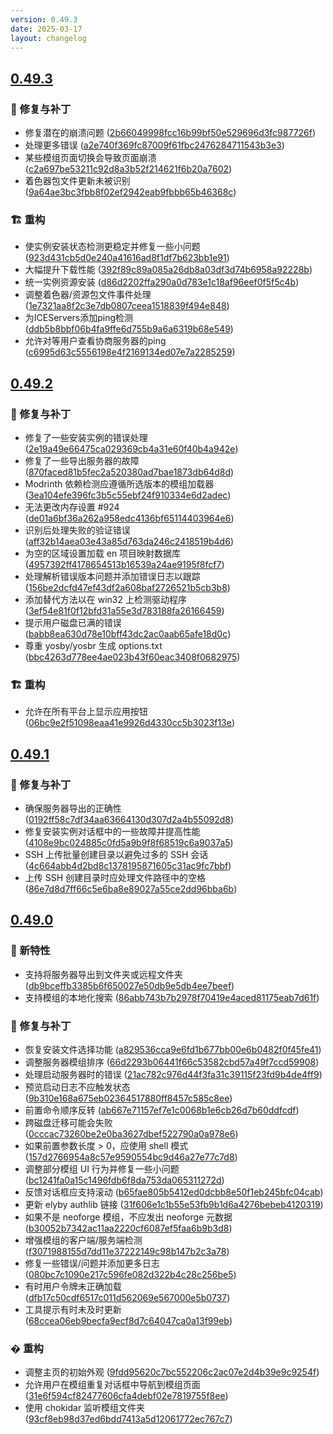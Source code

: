 ```yaml
---
version: 0.49.3
date: 2025-03-17
layout: changelog
---
```

## [0.49.3](#0.49.3)
### 🐛 修复与补丁

- 修复潜在的崩溃问题 ([2b66049998fcc16b99bf50e529696d3fc987726f](https://github.com/Voxelum/x-minecraft-launcher/commit/2b66049998fcc16b99bf50e529696d3fc987726f))
- 处理更多错误 ([a2e740f369fc87009f61fbc2476284711543b3e3](https://github.com/Voxelum/x-minecraft-launcher/commit/a2e740f369fc87009f61fbc2476284711543b3e3))
- 某些模组页面切换会导致页面崩溃 ([c2a697be53211c92d8a3b52f214621f6b20a7602](https://github.com/Voxelum/x-minecraft-launcher/commit/c2a697be53211c92d8a3b52f214621f6b20a7602))
- 着色器包文件更新未被识别 ([9a64ae3bc3fbb8f02ef2942eab9fbbb65b46368c](https://github.com/Voxelum/x-minecraft-launcher/commit/9a64ae3bc3fbb8f02ef2942eab9fbbb65b46368c))
### 🏗️ 重构

- 使实例安装状态检测更稳定并修复一些小问题 ([923d431cb5d0e240a41616ad8f1df7b623bb1e91](https://github.com/Voxelum/x-minecraft-launcher/commit/923d431cb5d0e240a41616ad8f1df7b623bb1e91))
- 大幅提升下载性能 ([392f89c89a085a26db8a03df3d74b6958a92228b](https://github.com/Voxelum/x-minecraft-launcher/commit/392f89c89a085a26db8a03df3d74b6958a92228b))
- 统一实例资源安装 ([d86d2202ffa290a0d783e1c18af96eef0f5f5c4b](https://github.com/Voxelum/x-minecraft-launcher/commit/d86d2202ffa290a0d783e1c18af96eef0f5f5c4b))
- 调整着色器/资源包文件事件处理 ([1e7321aa8f2c3e7db0807ceea1518839f494e848](https://github.com/Voxelum/x-minecraft-launcher/commit/1e7321aa8f2c3e7db0807ceea1518839f494e848))
- 为ICEServers添加ping检测 ([ddb5b8bbf06b4fa9ffe6d755b9a6a6319b68e549](https://github.com/Voxelum/x-minecraft-launcher/commit/ddb5b8bbf06b4fa9ffe6d755b9a6a6319b68e549))
- 允许对等用户查看协商服务器的ping ([c6995d63c5556198e4f2169134ed07e7a2285259](https://github.com/Voxelum/x-minecraft-launcher/commit/c6995d63c5556198e4f2169134ed07e7a2285259))

## [0.49.2](#0.49.2)
### 🐛 修复与补丁

- 修复了一些安装实例的错误处理 ([2e19a49e66475ca029369cb4a31e60f40b4a942e](https://github.com/Voxelum/x-minecraft-launcher/commit/2e19a49e66475ca029369cb4a31e60f40b4a942e))
- 修复了一些导出服务器的故障 ([870faced81b5fec2a520380ad7bae1873db64d8d](https://github.com/Voxelum/x-minecraft-launcher/commit/870faced81b5fec2a520380ad7bae1873db64d8d))
- Modrinth 依赖检测应遵循所选版本的模组加载器 ([3ea104efe396fc3b5c55ebf24f910334e6d2adec](https://github.com/Voxelum/x-minecraft-launcher/commit/3ea104efe396fc3b5c55ebf24f910334e6d2adec))
- 无法更改内存设置 #924 ([de01a6bf36a262a958edc4136bf65114403964e6](https://github.com/Voxelum/x-minecraft-launcher/commit/de01a6bf36a262a958edc4136bf65114403964e6))
- 识别后处理失败的验证错误 ([aff32b14aea03e43a85d763da246c2418519b4d6](https://github.com/Voxelum/x-minecraft-launcher/commit/aff32b14aea03e43a85d763da246c2418519b4d6))
- 为空的区域设置加载 en 项目映射数据库 ([4957392ff4178654513b16539a24ae9195f8fcf7](https://github.com/Voxelum/x-minecraft-launcher/commit/4957392ff4178654513b16539a24ae9195f8fcf7))
- 处理解析错误版本问题并添加错误日志以跟踪 ([156be2dcfd47ef43df2a608baf2726521b5cb3b8](https://github.com/Voxelum/x-minecraft-launcher/commit/156be2dcfd47ef43df2a608baf2726521b5cb3b8))
- 添加替代方法以在 win32 上检测驱动程序 ([3ef54e81f0f12bfd31a55e3d783188fa26166459](https://github.com/Voxelum/x-minecraft-launcher/commit/3ef54e81f0f12bfd31a55e3d783188fa26166459))
- 提示用户磁盘已满的错误 ([babb8ea630d78e10bff43dc2ac0aab65afe18d0c](https://github.com/Voxelum/x-minecraft-launcher/commit/babb8ea630d78e10bff43dc2ac0aab65afe18d0c))
- 尊重 yosby/yosbr 生成 options.txt ([bbc4263d778ee4ae023b43f60eac3408f0682975](https://github.com/Voxelum/x-minecraft-launcher/commit/bbc4263d778ee4ae023b43f60eac3408f0682975))
### 🏗️ 重构

- 允许在所有平台上显示应用按钮 ([06bc9e2f51098eaa41e9926d4330cc5b3023f13e](https://github.com/Voxelum/x-minecraft-launcher/commit/06bc9e2f51098eaa41e9926d4330cc5b3023f13e))

## [0.49.1](#0.49.1)
### 🐛 修复与补丁

- 确保服务器导出的正确性 ([0192ff58c7df34aa63664130d307d2a4b55092d8](https://github.com/Voxelum/x-minecraft-launcher/commit/0192ff58c7df34aa63664130d307d2a4b55092d8))
- 修复安装实例对话框中的一些故障并提高性能 ([4108e9bc024885c0fd5a9b9f8f68519c6a9037a5](https://github.com/Voxelum/x-minecraft-launcher/commit/4108e9bc024885c0fd5a9b9f8f68519c6a9037a5))
- SSH 上传批量创建目录以避免过多的 SSH 会话 ([4c664abb4d2bd8c1378195871605c31ac9fc7bbf](https://github.com/Voxelum/x-minecraft-launcher/commit/4c664abb4d2bd8c1378195871605c31ac9fc7bbf))
- 上传 SSH 创建目录时应处理文件路径中的空格 ([86e7d8d7ff66c5e6ba8e89027a55ce2dd96bba6b](https://github.com/Voxelum/x-minecraft-launcher/commit/86e7d8d7ff66c5e6ba8e89027a55ce2dd96bba6b))

## [0.49.0](#0.49.0)
### 🚀 新特性

- 支持将服务器导出到文件夹或远程文件夹 ([db9bceffb3385b6f650027e50db9e5db4ee7beef](https://github.com/Voxelum/x-minecraft-launcher/commit/db9bceffb3385b6f650027e50db9e5db4ee7beef))
- 支持模组的本地化搜索 ([86abb743b7b2978f70419e4aced81175eab7d61f](https://github.com/Voxelum/x-minecraft-launcher/commit/86abb743b7b2978f70419e4aced81175eab7d61f))
### 🐛 修复与补丁

- 恢复安装文件选择功能 ([a829536cca9e6fd1b677bb00e6b0482f0f45fe41](https://github.com/Voxelum/x-minecraft-launcher/commit/a829536cca9e6fd1b677bb00e6b0482f0f45fe41))
- 调整服务器模组排序 ([66d2293b06441f66c53582cbd57a49f7ccd59908](https://github.com/Voxelum/x-minecraft-launcher/commit/66d2293b06441f66c53582cbd57a49f7ccd59908))
- 处理启动服务器时的错误 ([21ac782c976d44f3fa31c39115f23fd9b4de4ff9](https://github.com/Voxelum/x-minecraft-launcher/commit/21ac782c976d44f3fa31c39115f23fd9b4de4ff9))
- 预览启动日志不应触发状态 ([9b310e168a675eb02364517880ff8457c585c8ee](https://github.com/Voxelum/x-minecraft-launcher/commit/9b310e168a675eb02364517880ff8457c585c8ee))
- 前置命令顺序反转 ([ab667e71157ef7e1c0068b1e6cb26d7b60ddfcdf](https://github.com/Voxelum/x-minecraft-launcher/commit/ab667e71157ef7e1c0068b1e6cb26d7b60ddfcdf))
- 跨磁盘迁移可能会失败 ([0cccac73260be2e0ba3627dbef522790a0a978e6](https://github.com/Voxelum/x-minecraft-launcher/commit/0cccac73260be2e0ba3627dbef522790a0a978e6))
- 如果前置参数长度 > 0，应使用 shell 模式 ([157d2766954a8c57e9590554bc9d46a27e77c7d8](https://github.com/Voxelum/x-minecraft-launcher/commit/157d2766954a8c57e9590554bc9d46a27e77c7d8))
- 调整部分模组 UI 行为并修复一些小问题 ([bc1241fa0a15c1496fdb6f8da753da065311272d](https://github.com/Voxelum/x-minecraft-launcher/commit/bc1241fa0a15c1496fdb6f8da753da065311272d))
- 反馈对话框应支持滚动 ([b65fae805b5412ed0dcbb8e50f1eb245bfc04cab](https://github.com/Voxelum/x-minecraft-launcher/commit/b65fae805b5412ed0dcbb8e50f1eb245bfc04cab))
- 更新 elyby authlib 链接 ([31f606e1c1b55e53fb9b1d6a4276bebeb4120319](https://github.com/Voxelum/x-minecraft-launcher/commit/31f606e1c1b55e53fb9b1d6a4276bebeb4120319))
- 如果不是 neoforge 模组，不应发出 neoforge 元数据 ([b30052b7342ac11aa2220cf6087ef5faa6b9b3d8](https://github.com/Voxelum/x-minecraft-launcher/commit/b30052b7342ac11aa2220cf6087ef5faa6b9b3d8))
- 增强模组的客户端/服务端检测 ([f3071988155d7dd11e37222149c98b147b2c3a78](https://github.com/Voxelum/x-minecraft-launcher/commit/f3071988155d7dd11e37222149c98b147b2c3a78))
- 修复一些错误/问题并添加更多日志 ([080bc7c1090e217c596fe082d322b4c28c256be5](https://github.com/Voxelum/x-minecraft-launcher/commit/080bc7c1090e217c596fe082d322b4c28c256be5))
- 有时用户令牌未正确加载 ([dfb17c50cdf6517c011d562069e567000e5b0737](https://github.com/Voxelum/x-minecraft-launcher/commit/dfb17c50cdf6517c011d562069e567000e5b0737))
- 工具提示有时未及时更新 ([68ccea06eb9becfa9ecf8d7c64047ca0a13f99eb](https://github.com/Voxelum/x-minecraft-launcher/commit/68ccea06eb9becfa9ecf8d7c64047ca0a13f99eb))
### �️ 重构

- 调整主页的初始外观 ([9fdd95620c7bc552206c2ac07e2d4b39e9c9254f](https://github.com/Voxelum/x-minecraft-launcher/commit/9fdd95620c7bc552206c2ac07e2d4b39e9c9254f))
- 允许用户在模组重复对话框中导航到模组页面 ([31e6f594cf82477606cfa4debf02e7819755f8ee](https://github.com/Voxelum/x-minecraft-launcher/commit/31e6f594cf82477606cfa4debf02e7819755f8ee))
- 使用 chokidar 监听模组文件夹 ([93cf8eb98d37ed6bdd7413a5d12061772ec767c7](https://github.com/Voxelum/x-minecraft-launcher/commit/93cf8eb98d37ed6bdd7413a5d12061772ec767c7))
